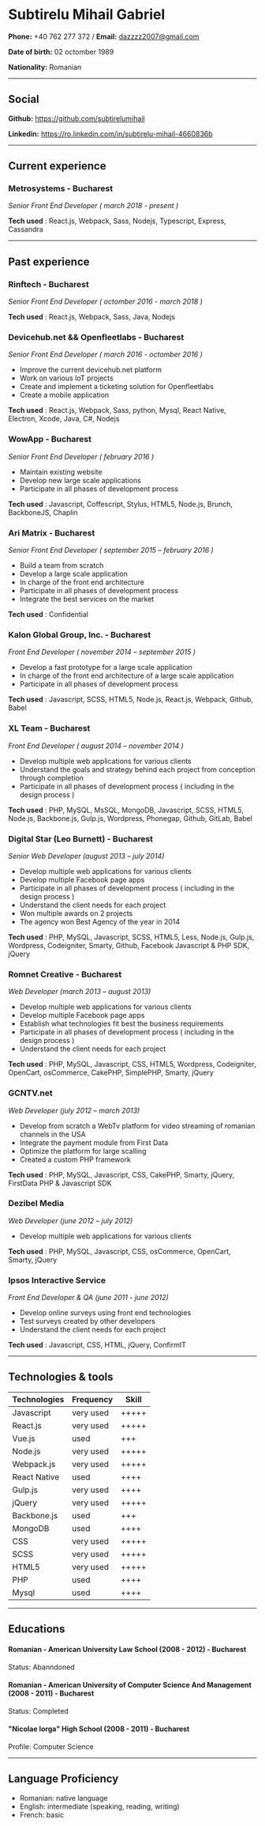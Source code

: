 # Subtirelu Mihail Gabriel


**Phone:** +40 762 277 372 / **Email:** dazzzz2007@gmail.com

**Date of birth:** 02 octomber 1989

**Nationality:** Romanian

---

Social
---

**Github:** https://github.com/subtirelumihail

**Linkedin:** https://ro.linkedin.com/in/subtirelu-mihail-4660836b

---

Current experience
----

### Metrosystems - Bucharest

*Senior Front End Developer ( march 2018 - present )*

**Tech used** : React.js, Webpack, Sass, Nodejs, Typescript, Express, Cassandra

---

Past experience
----

### Rinftech - Bucharest

*Senior Front End Developer ( octomber 2016 - march 2018 )*

**Tech used** : React.js, Webpack, Sass, Java, Nodejs

### Devicehub.net && Openfleetlabs - Bucharest
*Senior Front End Developer ( march 2016 - octomber 2016 )*

- Improve the current devicehub.net platform
- Work on various IoT projects
- Create and implement a ticketing solution for Openfleetlabs
- Create a mobile application

**Tech used** : React.js, Webpack, Sass, python, Mysql, React Native, Electron, Xcode, Java, C#, Nodejs

### WowApp - Bucharest
*Senior Front End Developer ( february 2016 )*

- Maintain existing website
- Develop new large scale applications
- Participate in all phases of development process

**Tech used** : Javascript, Coffescript, Stylus, HTML5, Node.js, Brunch, BackboneJS, Chaplin

### Ari Matrix - Bucharest
*Senior Front End Developer ( september 2015 – february 2016 )*

- Build a team from scratch
- Develop a large scale application
- In charge of the front end architecture
- Participate in all phases of development process
- Integrate the best services on the market

**Tech used** : Confidential

### Kalon Global Group, Inc. - Bucharest
*Front End Developer ( november 2014 – september 2015 )*

- Develop a fast prototype for a large scale application
- In charge of the front end architecture of a large scale application
- Participate in all phases of development process

**Tech used** : Javascript, SCSS, HTML5, Node.js, React.js, Webpack, Github, Babel


### XL Team - Bucharest
*Front End Developer ( august 2014 – november 2014 )*

- Develop multiple web applications for various clients
- Understand the goals and strategy behind each project from conception through completion
- Participate in all phases of development process ( including in the design process )

**Tech used** : PHP, MySQL, MsSQL, MongoDB, Javascript, SCSS, HTML5, Node.js, Backbone.js, Gulp.js, Wordpress, Phonegap, Github, GitLab, Babel


###  Digital Star (Leo Burnett) - Bucharest
*Senior Web Developer (august 2013 – july 2014)*

- Develop multiple web applications for various clients
- Develop multiple Facebook page apps
- Participate in all phases of development process ( including in the design process )
- Understand the client needs for each project
- Won multiple awards on 2 projects
- The agency won Best Agency of the year in 2014

**Tech used** : PHP, MySQL, Javascript, SCSS, HTML5, Less, Node.js, Gulp.js, Wordpress, Codeigniter, Smarty, Github, Facebook Javascript & PHP SDK, jQuery


### Romnet Creative - Bucharest
*Web Developer (march 2013 – august 2013)*

- Develop multiple web applications for various clients
- Develop multiple Facebook page apps
- Establish what technologies fit best the business requirements
- Participate in all phases of development process ( including in the design process )
- Understand the client needs for each project

**Tech used** : PHP, MySQL, Javascript, CSS, HTML5, Wordpress, Codeigniter, OpenCart, osCommerce, CakePHP, SimplePHP, Smarty, jQuery


### GCNTV.net
*Web Developer (july 2012 – march 2013)*

- Develop from scratch a WebTv platform for video streaming of romanian channels in the USA
- Integrate the payment module from First Data
- Optimize the platform for large scalling
- Created a custom PHP framework

**Tech used** : PHP, MySQL, Javascript, CSS, CakePHP, Smarty, jQuery, FirstData PHP & Javascript SDK


###  Dezibel Media
*Web Developer (june 2012 – july 2012)*

- Develop multiple web applications for various clients

**Tech used** : PHP, MySQL, Javascript, CSS, osCommerce, OpenCart, Smarty, jQuery


### Ipsos Interactive Service
*Front End Developer & QA (june 2011 - june 2012)*

- Develop online surveys using front end technologies
- Test surveys created by other developers
- Understand the client needs for each project

**Tech used** : Javascript, CSS, HTML, jQuery, ConfirmIT

---

Technologies & tools
---

| Technologies  | Frequency     | Skill |
| ------------- |-------------  | ----- |
| Javascript    | very used     | +++++ |
| React.js      | very used     | +++++ |
| Vue.js        | used          | +++ |
| Node.js       | very used     | +++++ |
| Webpack.js    | very used     | +++++ |
| React Native  | used          | ++++  |
| Gulp.js       | very used     | ++++  |
| jQuery        | very used     | +++++ |
| Backbone.js   | used          | +++   |
| MongoDB       | used          | ++++  |
| CSS           | very used     | +++++ |
| SCSS          | very used     | +++++ |
| HTML5         | very used     | +++++ |
| PHP           | used          | ++++  |
| Mysql         | used          | ++++  |

---

Educations
---

#### Romanian - American University Law School (2008 - 2012) - Bucharest
Status: Abanndoned

#### Romanian - American University of Computer Science And Management (2008 - 2011) - Bucharest
Status: Completed



#### "Nicolae Iorga" High School (2008 - 2011) - Bucharest
Profile: Computer Science

---

Language Proficiency
---

- Romanian: native language
- English: intermediate (speaking, reading, writing)
- French: basic
